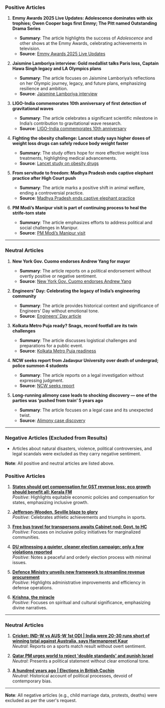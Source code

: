 

### Positive Articles  
1. **Emmy Awards 2025 Live Updates: Adolescence dominates with six trophies; Owen Cooper bags first Emmy; The Pitt named Outstanding Drama Series**  
   - **Summary**: The article highlights the success of *Adolescence* and other shows at the Emmy Awards, celebrating achievements in television.  
   - **Source**: [Emmy Awards 2025 Live Updates](https://indianexpress.com/article/entertainment/television/emmy-awards-2025-live-updates-severance-the-white-lotus-the-studio-adolescence-winners-nominees-10249477/)  

2. **Jaismine Lamboriya interview: Gold medallist talks Paris loss, Captain Hawa Singh legacy and LA Olympics plans**  
   - **Summary**: The article focuses on Jaismine Lamboriya’s reflections on her Olympic journey, legacy, and future plans, emphasizing resilience and ambition.  
   - **Source**: [Jaismine Lamboriya interview](https://indianexpress.com/article/sports/sport-others/jaismine-lamboriya-interview-paris-loss-captain-hawa-singh-legacy-la-olympic-plans-10250407/)  

3. **LIGO-India commemorates 10th anniversary of first detection of gravitational waves**  
   - **Summary**: The article celebrates a significant scientific milestone in India’s contribution to gravitational wave research.  
   - **Source**: [LIGO-India commemorates 10th anniversary](https://indianexpress.com/article/cities/pune/ligo-india-commemorates-10th-anniversary-first-detection-of-gravitational-waves-10250403/)  

4. **Fighting the obesity challenge: Lancet study says higher doses of weight loss drugs can safely reduce body weight faster**  
   - **Summary**: The study offers hope for more effective weight loss treatments, highlighting medical advancements.  
   - **Source**: [Lancet study on obesity drugs](https://indianexpress.com/article/health-wellness/fighting-the-obesity-challenge-lancet-study-says-higher-doses-of-weight-loss-drugs-can-safely-reduce-body-weight-faster-10250102/)  

5. **From servitude to freedom: Madhya Pradesh ends captive elephant practice after High Court push**  
   - **Summary**: The article marks a positive shift in animal welfare, ending a controversial practice.  
   - **Source**: [Madhya Pradesh ends captive elephant practice](https://indianexpress.com/article/india/from-servitude-to-freedom-madhya-pradesh-ends-captive-elephant-practice-after-high-court-push-10250204/)  

6. **PM Modi’s Manipur visit is part of continuing process to heal the strife-torn state**  
   - **Summary**: The article emphasizes efforts to address political and social challenges in Manipur.  
   - **Source**: [PM Modi’s Manipur visit](https://indianexpress.com/article/opinion/columns/pm-modis-manipur-visit-is-part-of-continuing-process-to-heal-the-strife-torn-state-10250099/)  

---

### Neutral Articles  
1. **New York Gov. Cuomo endorses Andrew Yang for mayor**  
   - **Summary**: The article reports on a political endorsement without overtly positive or negative sentiment.  
   - **Source**: [New York Gov. Cuomo endorses Andrew Yang](https://indianexpress.com/article/politics/new-york-gov-cuomo-endorses-andrew-yang-for-mayor-10250101/)  

2. **Engineers’ Day: Celebrating the legacy of India’s engineering community**  
   - **Summary**: The article provides historical context and significance of Engineers’ Day without emotional tone.  
   - **Source**: [Engineers’ Day article](https://indianexpress.com/article/india/engineers-day-celebrating-the-legacy-of-indias-engineering-community-10250101/)  

3. **Kolkata Metro Puja ready? Snags, record footfall are its twin challenges**  
   - **Summary**: The article discusses logistical challenges and preparations for a public event.  
   - **Source**: [Kolkata Metro Puja readiness](https://indianexpress.com/article/cities/kolkata/is-kolkata-metro-puja-ready-snags-record-footfall-are-its-twin-challenges-10250187/)  

4. **NCW seeks report from Jadavpur University over death of undergrad; police summon 4 students**  
   - **Summary**: The article reports on a legal investigation without expressing judgment.  
   - **Source**: [NCW seeks report](https://indianexpress.com/article/cities/kolkata/ncw-seeks-report-jadavpur-university-death-undergrad-police-summon-4-students-10250196/)  

5. **Long-running alimony case leads to shocking discovery — one of the parties was ‘pushed from train’ 5 years ago**  
   - **Summary**: The article focuses on a legal case and its unexpected twist.  
   - **Source**: [Alimony case discovery](https://indianexpress.com/article/india/long-running-alimony-case-leads-to-shocking-discovery-one-of-the-parties-was-pushed-from-train-5-years-ago-10250212/)  

---  

### Negative Articles (Excluded from Results)  
- Articles about natural disasters, violence, political controversies, and legal scandals were excluded as they carry negative sentiment.  

**Note**: All positive and neutral articles are listed above.

### Positive Articles  
1. **[States should get compensation for GST revenue loss; eco growth should benefit all: Kerala FM](https://www.thehindu.com/news/national/kerala/states-should-get-compensation-for-gst-revenue-loss-eco-growth-should-benefit-all-kerala-fm/article70050046.ece)**  
   *Positive*: Highlights equitable economic policies and compensation for states, emphasizing inclusive growth.  

2. **[Jefferson-Wooden, Seville blaze to glory](https://www.thehindu.com/sport/athletics/jefferson-wooden-seville-blaze-to-glory/article70050292.ece)**  
   *Positive*: Celebrates athletic achievements and triumphs in sports.  

3. **[Free bus travel for transpersons awaits Cabinet nod: Govt. to HC](https://www.thehindu.com/news/cities/Delhi/free-bus-travel-for-transpersons-awaits-cabinet-nod-govt-to-hc/article70050135.ece)**  
   *Positive*: Focuses on inclusive policy initiatives for marginalized communities.  

4. **[DU witnessing a quieter, cleaner election campaign; only a few violations reported](https://www.thehindu.com/news/cities/Delhi/du-witnessing-a-quieter-cleaner-election-campaign-only-a-few-violations-reported/article70050103.ece)**  
   *Positive*: Notes a peaceful and orderly election process with minimal issues.  

5. **[Defence Ministry unveils new framework to streamline revenue procurement](https://www.thehindu.com/news/national/defence-ministry-unveils-new-framework-to-streamline-revenue-procurement/article70050204.ece)**  
   *Positive*: Highlights administrative improvements and efficiency in defense operations.  

6. **[Krishna, the miracle](https://www.thehindu.com/society/faith/krishna-the-miracle/article70049129.ece)**  
   *Positive*: Focuses on spiritual and cultural significance, emphasizing divine narratives.  

---

### Neutral Articles  
1. **[Cricket: IND-W vs AUS-W 1st ODI | India were 20-30 runs short of winning total against Australia, says Harmanpreet Kaur](https://www.thehindu.com/sport/cricket/ind-w-vs-aus-w-1st-odi-india-were-20-30-runs-short-of-winning-total-against-australia-says-harmanpreet-kaur/article70050365.ece)**  
   *Neutral*: Reports on a sports match result without overt sentiment.  

2. **[Qatar PM urges world to reject 'double standards' and punish Israel](https://www.thehindu.com/news/international/qatar-pm-urges-world-to-reject-double-standards-and-punish-israel/article70050361.ece)**  
   *Neutral*: Presents a political statement without clear emotional tone.  

3. **[A hundred years ago | Elections in British Cochin](https://www.thehindu.com/archives/from-the-hindu-september-15-1925/elections-in-british-cochin/article70050000.ece)**  
   *Neutral*: Historical account of political processes, devoid of contemporary bias.  

---  
**Note**: All negative articles (e.g., child marriage data, protests, deaths) were excluded as per the user's request.